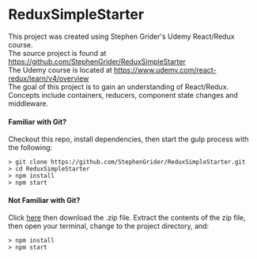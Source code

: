 # ReduxSimpleStarter
This project was created using Stephen Grider's Udemy React/Redux course.
<br />
The source project is found at https://github.com/StephenGrider/ReduxSimpleStarter
<br />
The Udemy course is located at https://www.udemy.com/react-redux/learn/v4/overview
<br />
The goal of this project is to gain an understanding of React/Redux. Concepts include containers, reducers, component state changes and middleware.


#### Familiar with Git?
Checkout this repo, install dependencies, then start the gulp process with the following:

```
> git clone https://github.com/StephenGrider/ReduxSimpleStarter.git
> cd ReduxSimpleStarter
> npm install
> npm start
```

#### Not Familiar with Git?
Click [here](https://github.com/StephenGrider/ReactStarter/releases) then download the .zip file.  Extract the contents of the zip file, then open your terminal, change to the project directory, and:

```
> npm install
> npm start
```
